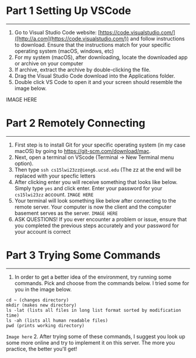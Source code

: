 # Part 1 Setting Up VSCode
---
1.  Go to Visual Studio Code website: [https://code.visualstudio.com/]([http://a.com](https://code.visualstudio.com/)) and follow instructions to download. Ensure that the instructions match for your specific operating system (macOS, windows, etc)
2.  For my system (macOS), after downloading, locate the downloaded app or archive on your computer
3.  If archive, extract the archive by double-clicking the file.
4.  Drag the Visual Studio Code download into the Applications folder. 
5.  Double click VS Code to open it and your screen should resemble the image below.

IMAGE HERE


# Part 2 Remotely Connecting
---
1. First step is to install Git for your specific operating system (in my case macOS) by going to https://git-scm.com/download/mac.
2. Next, open a terminal on VScode (Terminal -> New Terminal menu option).
3. Then type `ssh cs15lwi23zz@ieng6.ucsd.edu` (The zz at the end will be replaced with your specfic letters
4. After clicking enter you will receive something that looks like below. Simply type `yes` and click enter. Enter your password for your `cs15lwi23zz` account.
`IMAGE HERE`
5. Your terminal will look something like below after connecting to the remote server. Your computer is now the client and the computer basement serves as the server.
`IMAGE HERE`
6. ASK QUESTIONS! If you ever encounter a problem or issue, ensure that you completed the previous steps accurately and your password for your account is correct


# Part 3 Trying Some Commands
---
1. In order to get a better idea of the environment, try running some commands. Pick and choose from the commands below. I tried some for you in the image below.
```
cd ~ (changes directory)
mkdir (makes new directory)
ls -lat (lists all files in long list format sorted by modification time)
ls -ah (lists all human readable files)
pwd (prints working directory)
```
`Image here`
2. After trying some of these commands, I suggest you look up some more online and try to implement it on this server. The more you practice, the better you'll get!
